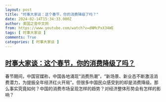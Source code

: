 ```yaml
---
layout: post
title: "时事大家谈：这个春节，你的消费降级了吗？"
date: 2024-02-14T15:34:33.000Z
author: 美国之音中文网
from: https://www.youtube.com/watch?v=dNMcPxX34WE
tags: [ 时事大家谈 ]
comments: True
categories: [ 时事大家谈 ]
---
```

<!--1707924873000-->
[时事大家谈：这个春节，你的消费降级了吗？](https://www.youtube.com/watch?v=dNMcPxX34WE)
------

<div>
春节期间，中国官媒称，中国各地涌现“消费热潮”，“新场景、新业态不断激活消费潜力，为提振全年经济红火开局”。但很多中国民众感受到的却是消费降级。那么事实究竟如何？中国的消费市场呈现怎样的趋势？对经济整体形势会有怎样的影响？
</div>
